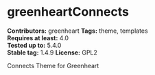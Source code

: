 # greenheartConnects

**Contributors:** greenheart 
**Tags:** theme, templates  
**Requires at least:** 4.0  
**Tested up to:** 5.4.0  
**Stable tag:** 1.4.9
**License:** GPL2  

Connects Theme for Greenheart
